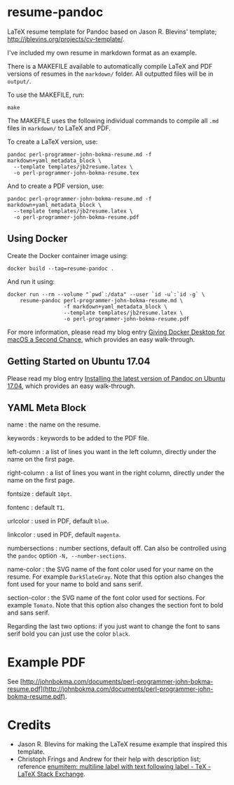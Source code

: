 # resume-pandoc

LaTeX resume template for Pandoc based on Jason R. Blevins' template;
http://jblevins.org/projects/cv-template/.

I've included my own resume in markdown format as an example.

There is a MAKEFILE available to automatically compile LaTeX and PDF versions of resumes in the `markdown/` folder. All outputted files will be in `output/`.

To use the MAKEFILE, run:

~~~
make
~~~

The MAKEFILE uses the following individual commands to compile all `.md` files in `markdown/` to LaTeX and PDF.

To create a LaTeX version, use:

~~~
pandoc perl-programmer-john-bokma-resume.md -f markdown+yaml_metadata_block \
  --template templates/jb2resume.latex \
  -o perl-programmer-john-bokma-resume.tex
~~~

And to create a PDF version, use:

~~~
pandoc perl-programmer-john-bokma-resume.md -f markdown+yaml_metadata_block \
  --template templates/jb2resume.latex \
  -o perl-programmer-john-bokma-resume.pdf
~~~

## Using Docker

Create the Docker container image using:

```
docker build --tag=resume-pandoc .
```

And run it using:

```
docker run --rm --volume "`pwd`:/data" --user `id -u`:`id -g` \
    resume-pandoc perl-programmer-john-bokma-resume.md \
                  -f markdown+yaml_metadata_block \
                  --template templates/jb2resume.latex \
                  -o perl-programmer-john-bokma-resume.pdf
```


For more information, please read my blog entry
[Giving Docker Desktop for macOS a Second
Chance](http://johnbokma.com/blog/2021/06/02/giving-docker-desktop-for-macos-a-second-chance.html),
which provides an easy walk-through.

## Getting Started on Ubuntu 17.04

Please read my blog entry
[Installing the latest version of Pandoc on Ubuntu 17.04](http://johnbokma.com/blog/2017/05/17/installing-latest-pandoc-on-ubuntu.html), which
provides an easy walk-through.

## YAML Meta Block

name
 : the name on the resume.

keywords
 : keywords to be added to the PDF file.

left-column
 : a list of lines you want in the left column, directly under the name
   on the first page.

right-column
 : a list of lines you want in the right column, directly under the
   name on the first page.

fontsize
 : default `10pt`.

fontenc
 : default `T1`.

urlcolor
 : used in PDF, default `blue`.

linkcolor
 : used in PDF, default `magenta`.

numbersections
 : number sections, default off. Can also be controlled using the
 `pandoc` option `-N, --number-sections`.

name-color
 : the SVG name of the font color used for your name on the
 resume. For example `DarkSlateGray`. Note that this option
 also changes the font used for your name to bold and sans serif.

section-color
 : the SVG name of the font color used for sections. For example
 `Tomato`.  Note that this option also changes the section font to
 bold and sans serif.

Regarding the last two options: if you just want to change the font to
sans serif bold you can just use the color `black`.

# Example PDF

See [http://johnbokma.com/documents/perl-programmer-john-bokma-resume.pdf](http://johnbokma.com/documents/perl-programmer-john-bokma-resume.pdf).

# Credits

- Jason R. Blevins for making the LaTeX resume example that inspired this
  template.
- Christoph Frings and Andrew for their help with description list; reference
  [enumitem: multiline label with text following label - TeX - LaTeX Stack Exchange](https://tex.stackexchange.com/questions/323903/enumitem-multiline-label-with-text-following-label).
